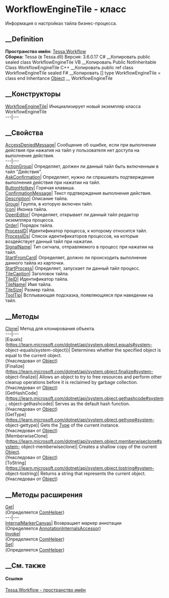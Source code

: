 # WorkflowEngineTile - класс
Информация о настройках тайла бизнес-процесса.
## __Definition
 **Пространство имён:** [Tessa.Workflow](N_Tessa_Workflow.htm)  
 **Сборка:** Tessa (в Tessa.dll) Версия: 3.6.0.17
C# __Копировать
     public sealed class WorkflowEngineTile
VB __Копировать
     Public NotInheritable Class WorkflowEngineTile
C++ __Копировать
     public ref class WorkflowEngineTile sealed
F# __Копировать
     [<SealedAttribute>]
    type WorkflowEngineTile = class end
Inheritance
    [Object](https://learn.microsoft.com/dotnet/api/system.object) __ WorkflowEngineTile
##  __Конструкторы
[WorkflowEngineTile](M_Tessa_Workflow_WorkflowEngineTile__ctor.htm)|
Инициализирует новый экземпляр класса WorkflowEngineTile  
---|---  
##  __Свойства
[AccessDeniedMessage](P_Tessa_Workflow_WorkflowEngineTile_AccessDeniedMessage.htm)|
Сообщение об ошибке, если при выполнении действия при нажатия на тайл у
пользователя нет доступа на выполнение действия.  
---|---  
[ActionGroup](P_Tessa_Workflow_WorkflowEngineTile_ActionGroup.htm)|
Определяет, должен ли данный тайл быть включенным в тайл "Действия".  
[AskConfirmation](P_Tessa_Workflow_WorkflowEngineTile_AskConfirmation.htm)|
Определяет, нужно ли спрашивать подтверждение выполнения действия при нажатии
на тайл.  
[ButtonHotkey](P_Tessa_Workflow_WorkflowEngineTile_ButtonHotkey.htm)|  Горячая
клавиша.  
[ConfirmationMessage](P_Tessa_Workflow_WorkflowEngineTile_ConfirmationMessage.htm)|
Текст прдтверждения выполнения действия.  
[Description](P_Tessa_Workflow_WorkflowEngineTile_Description.htm)|  Описание
тайла.  
[Group](P_Tessa_Workflow_WorkflowEngineTile_Group.htm)|  Группа, в которую
включен тайл.  
[Icon](P_Tessa_Workflow_WorkflowEngineTile_Icon.htm)|  Иконка тайла.  
[OpenEditor](P_Tessa_Workflow_WorkflowEngineTile_OpenEditor.htm)|  Определяет,
открывает ли данный тайл редактор экземпляра процесса.  
[Order](P_Tessa_Workflow_WorkflowEngineTile_Order.htm)|  Порядок тайла.  
[ProcessID](P_Tessa_Workflow_WorkflowEngineTile_ProcessID.htm)|  Идентификатор
процесса, к которому относится тайл.  
[ProcessIDs](P_Tessa_Workflow_WorkflowEngineTile_ProcessIDs.htm)|  Список
идентификаторов процессов, на которые воздействует данный тайл при нажатии.  
[SignalName](P_Tessa_Workflow_WorkflowEngineTile_SignalName.htm)|  Тип
сигнала, отправляемого в процесс при нажатии на тайл.  
[StartFromCard](P_Tessa_Workflow_WorkflowEngineTile_StartFromCard.htm)|
Определяет, должно ли происходить выполнение данного тайла из карточки.  
[StartProcess](P_Tessa_Workflow_WorkflowEngineTile_StartProcess.htm)|
Определяет, запускает ли данный тайл процесс.  
[TileCaption](P_Tessa_Workflow_WorkflowEngineTile_TileCaption.htm)|  Заголовок
тайла.  
[TileID](P_Tessa_Workflow_WorkflowEngineTile_TileID.htm)|  Идентификатор
тайла.  
[TileName](P_Tessa_Workflow_WorkflowEngineTile_TileName.htm)|  Имя тайла.  
[TileSize](P_Tessa_Workflow_WorkflowEngineTile_TileSize.htm)|  Размер тайла.  
[ToolTip](P_Tessa_Workflow_WorkflowEngineTile_ToolTip.htm)|  Всплывающая
подсказка, появляющяяся при наведении на тайл.  
## __Методы
[Clone](M_Tessa_Workflow_WorkflowEngineTile_Clone.htm)|  Метод для
клонирования объекта.  
---|---  
[Equals](https://learn.microsoft.com/dotnet/api/system.object.equals#system-
object-equals\(system-object\))| Determines whether the specified object is
equal to the current object.  
(Унаследован от
[Object](https://learn.microsoft.com/dotnet/api/system.object))  
[Finalize](https://learn.microsoft.com/dotnet/api/system.object.finalize#system-
object-finalize)| Allows an object to try to free resources and perform other
cleanup operations before it is reclaimed by garbage collection.  
(Унаследован от
[Object](https://learn.microsoft.com/dotnet/api/system.object))  
[GetHashCode](https://learn.microsoft.com/dotnet/api/system.object.gethashcode#system-
object-gethashcode)| Serves as the default hash function.  
(Унаследован от
[Object](https://learn.microsoft.com/dotnet/api/system.object))  
[GetType](https://learn.microsoft.com/dotnet/api/system.object.gettype#system-
object-gettype)| Gets the
[Type](https://learn.microsoft.com/dotnet/api/system.type) of the current
instance.  
(Унаследован от
[Object](https://learn.microsoft.com/dotnet/api/system.object))  
[MemberwiseClone](https://learn.microsoft.com/dotnet/api/system.object.memberwiseclone#system-
object-memberwiseclone)| Creates a shallow copy of the current
[Object](https://learn.microsoft.com/dotnet/api/system.object).  
(Унаследован от
[Object](https://learn.microsoft.com/dotnet/api/system.object))  
[ToString](https://learn.microsoft.com/dotnet/api/system.object.tostring#system-
object-tostring)| Returns a string that represents the current object.  
(Унаследован от
[Object](https://learn.microsoft.com/dotnet/api/system.object))  
##  __Методы расширения
[Get](M_Tessa_Extensions_Default_Client_EDS_ComHelper_Get.htm)|  
(Определяется
[ComHelper](T_Tessa_Extensions_Default_Client_EDS_ComHelper.htm))  
---|---  
[InternalMarkerCanvas](M_Tessa_UI_Views_Charting_Annotations_AnnotationInternalsAccessor_InternalMarkerCanvas.htm)|
Возвращает маркер аннотации  
(Определяется
[AnnotationInternalsAccessor](T_Tessa_UI_Views_Charting_Annotations_AnnotationInternalsAccessor.htm))  
[Invoke](M_Tessa_Extensions_Default_Client_EDS_ComHelper_Invoke.htm)|  
(Определяется
[ComHelper](T_Tessa_Extensions_Default_Client_EDS_ComHelper.htm))  
[Set](M_Tessa_Extensions_Default_Client_EDS_ComHelper_Set.htm)|  
(Определяется
[ComHelper](T_Tessa_Extensions_Default_Client_EDS_ComHelper.htm))  
##  __См. также
#### Ссылки
[Tessa.Workflow - пространство имён](N_Tessa_Workflow.htm)
